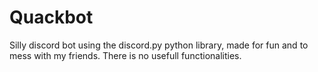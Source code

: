 # Quackbot

Silly discord bot using the discord.py python library, made for fun and to mess with my friends. There is no usefull functionalities.